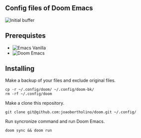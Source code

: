 ## Config files of Doom Emacs
![Initial buffer](https://i.imgur.com/gSfokYV.png)

## Prerequistes
- ![Emacs Vanilla](https://www.gnu.org/software/emacs/)
- ![Doom Emacs](https://github.com/doomemacs/doomemacs/tree/master)

## Installing
Make a backup of your files and exclude original files.
```shell
cp -r ~/.config/doom/ ~/.config/doom-bk/
rm -rf ~/.config/doom
```
Make a clone this repository. 
```shell
git clone git@github.com:joaobertholino/doom.git ~/.config/
```
Run syncronize command and run Doom Emacs.
```shell
doom sync && doom run
```
